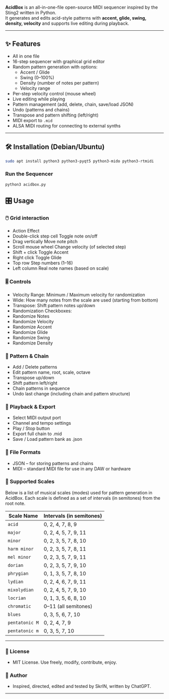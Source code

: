 **AcidBox** is an all-in-one-file open-source MIDI sequencer inspired by the Sting2 written in Python.  
It generates and edits acid-style patterns with **accent, glide, swing, density, velocity** and supports live editing during playback.  

---

## ✨ Features
- All in one file
- 16-step sequencer with graphical grid editor
- Random pattern generation with options:
  - Accent / Glide
  - Swing (0–100%)
  - Density (number of notes per pattern)
  - Velocity range
- Per-step velocity control (mouse wheel)
- Live editing while playing
- Pattern management (add, delete, chain, save/load JSON)
- Undo (patterns and chains)
- Transpose and pattern shifting (left/right)
- MIDI export to `.mid`
- ALSA MIDI routing for connecting to external synths

---

## 🛠 Installation (Debian/Ubuntu)

```bash
sudo apt install python3 python3-pyqt5 python3-mido python3-rtmidi
```
###  Run the Sequencer

```bash
python3 acidbox.py
```

## 🎛️ Usage

### 🖱️ Grid interaction
- Action	Effect
- Double-click step cell	Toggle note on/off
- Drag vertically	Move note pitch
- Scroll mouse wheel	Change velocity (of selected step)
- Shift + click	Toggle Accent
- Right click	Toggle Glide
- Top row	Step numbers (1–16)
- Left column	Real note names (based on scale)

### 🎚️ Controls
- Velocity Range: Minimum / Maximum velocity for randomization
- Wide: How many notes from the scale are used (starting from bottom)
- Transpose: Shift pattern notes up/down
- Randomization Checkboxes:
- Randomize Notes
- Randomize Velocity
- Randomize Accent
- Randomize Glide
- Randomize Swing
- Randomize Density

### 🧩 Pattern & Chain
- Add / Delete patterns
- Edit pattern name, root, scale, octave
- Transpose up/down
- Shift pattern left/right
- Chain patterns in sequence
- Undo last change (including chain and pattern structure)

### 🎵 Playback & Export
- Select MIDI output port
- Channel and tempo settings
- Play / Stop button
- Export full chain to .mid
- Save / Load pattern bank as .json

### 💾 File Formats
- JSON – for storing patterns and chains
- MIDI – standard MIDI file for use in any DAW or hardware

### 🎼 Supported Scales
Below is a list of musical scales (modes) used for pattern generation in AcidBox. Each scale is defined as a set of intervals (in semitones) from the root note.

| Scale Name       | Intervals (in semitones)   |
|------------------|----------------------------|
| `acid`           | 0, 2, 4, 7, 8, 9           |
| `major`          | 0, 2, 4, 5, 7, 9, 11       |
| `minor`          | 0, 2, 3, 5, 7, 8, 10       |
| `harm minor`     | 0, 2, 3, 5, 7, 8, 11       |
| `mel minor`      | 0, 2, 3, 5, 7, 9, 11       |
| `dorian`         | 0, 2, 3, 5, 7, 9, 10       |
| `phrygian`       | 0, 1, 3, 5, 7, 8, 10       |
| `lydian`         | 0, 2, 4, 6, 7, 9, 11       |
| `mixolydian`     | 0, 2, 4, 5, 7, 9, 10       |
| `locrian`        | 0, 1, 3, 5, 6, 8, 10       |
| `chromatic`      | 0–11 (all semitones)       |
| `blues`          | 0, 3, 5, 6, 7, 10          |
| `pentatonic M`   | 0, 2, 4, 7, 9              |
| `pentatonic m`   | 0, 3, 5, 7, 10             |
-------------------------------------------------

### 🧪 License
- MIT License. Use freely, modify, contribute, enjoy.

### 👤 Author
- Inspired, directed, edited and tested by SkrIN, written by ChatGPT.
---    
